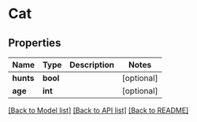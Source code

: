 # Cat

## Properties
Name | Type | Description | Notes
------------ | ------------- | ------------- | -------------
**hunts** | **bool** |  | [optional] 
**age** | **int** |  | [optional] 

[[Back to Model list]](../README.md#documentation-for-models) [[Back to API list]](../README.md#documentation-for-api-endpoints) [[Back to README]](../README.md)

